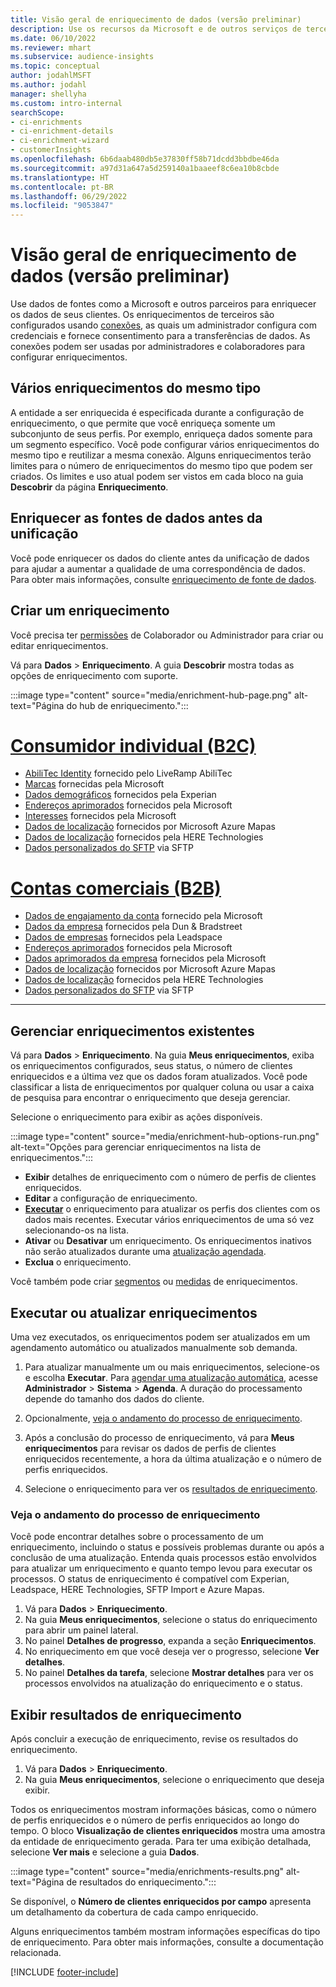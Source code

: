 ```yaml
---
title: Visão geral de enriquecimento de dados (versão preliminar)
description: Use os recursos da Microsoft e de outros serviços de terceiros para enriquecer os dados de seus clientes.
ms.date: 06/10/2022
ms.reviewer: mhart
ms.subservice: audience-insights
ms.topic: conceptual
author: jodahlMSFT
ms.author: jodahl
manager: shellyha
ms.custom: intro-internal
searchScope:
- ci-enrichments
- ci-enrichment-details
- ci-enrichment-wizard
- customerInsights
ms.openlocfilehash: 6b6daab480db5e37830ff58b71dcdd3bbdbe46da
ms.sourcegitcommit: a97d31a647a5d259140a1baaeef8c6ea10b8cbde
ms.translationtype: HT
ms.contentlocale: pt-BR
ms.lasthandoff: 06/29/2022
ms.locfileid: "9053847"
---
```

# <a name="data-enrichment-preview-overview"></a>Visão geral de enriquecimento de dados (versão preliminar)

Use dados de fontes como a Microsoft e outros parceiros para enriquecer os dados de seus clientes. Os enriquecimentos de terceiros são configurados usando [conexões](connections.md), as quais um administrador configura com credenciais e fornece consentimento para a transferências de dados. As conexões podem ser usadas por administradores e colaboradores para configurar enriquecimentos.  

## <a name="multiple-enrichments-of-the-same-type"></a>Vários enriquecimentos do mesmo tipo

A entidade a ser enriquecida é especificada durante a configuração de enriquecimento, o que permite que você enriqueça somente um subconjunto de seus perfis. Por exemplo, enriqueça dados somente para um segmento específico. Você pode configurar vários enriquecimentos do mesmo tipo e reutilizar a mesma conexão. Alguns enriquecimentos terão limites para o número de enriquecimentos do mesmo tipo que podem ser criados. Os limites e uso atual podem ser vistos em cada bloco na guia **Descobrir** da página **Enriquecimento**.

## <a name="enrich-data-sources-before-unification"></a>Enriquecer as fontes de dados antes da unificação

Você pode enriquecer os dados do cliente antes da unificação de dados para ajudar a aumentar a qualidade de uma correspondência de dados. Para obter mais informações, consulte [enriquecimento de fonte de dados](data-sources-enrichment.md).

## <a name="create-an-enrichment"></a>Criar um enriquecimento

Você precisa ter [permissões](permissions.md) de Colaborador ou Administrador para criar ou editar enriquecimentos.

Vá para **Dados** > **Enriquecimento**. A guia **Descobrir** mostra todas as opções de enriquecimento com suporte.

:::image type="content" source="media/enrichment-hub-page.png" alt-text="Página do hub de enriquecimento.":::

# <a name="individual-consumers-b-to-c"></a>[Consumidor individual (B2C)](#tab/b2c)

- [AbiliTec Identity](enrichment-liveramp.md) fornecido pelo LiveRamp AbiliTec
- [Marcas](enrichment-microsoft.md) fornecidas pela Microsoft
- [Dados demográficos](enrichment-experian.md) fornecidos pela Experian
- [Endereços aprimorados](enrichment-enhanced-addresses.md) fornecidos pela Microsoft
- [Interesses](enrichment-microsoft.md) fornecidos pela Microsoft
- [Dados de localização](enrichment-azure-maps.md) fornecidos por Microsoft Azure Mapas
- [Dados de localização](enrichment-here.md) fornecidos pela HERE Technologies
- [Dados personalizados do SFTP](enrichment-SFTP-custom-import.md) via SFTP

# <a name="business-accounts-b-to-b"></a>[Contas comerciais (B2B)](#tab/b2b)

- [Dados de engajamento da conta](enrichment-office.md) fornecido pela Microsoft
- [Dados da empresa](enrichment-dnb.md) fornecidos pela Dun & Bradstreet
- [Dados de empresas](enrichment-leadspace.md) fornecidos pela Leadspace
- [Endereços aprimorados](enrichment-enhanced-addresses.md) fornecidos pela Microsoft
- [Dados aprimorados da empresa](enrichment-enhanced-company-data.md) fornecidos pela Microsoft
- [Dados de localização](enrichment-azure-maps.md) fornecidos por Microsoft Azure Mapas
- [Dados de localização](enrichment-here.md) fornecidos pela HERE Technologies
- [Dados personalizados do SFTP](enrichment-SFTP-custom-import.md) via SFTP

---

## <a name="manage-existing-enrichments"></a>Gerenciar enriquecimentos existentes

Vá para **Dados** > **Enriquecimento**. Na guia **Meus enriquecimentos**, exiba os enriquecimentos configurados, seus status, o número de clientes enriquecidos e a última vez que os dados foram atualizados. Você pode classificar a lista de enriquecimentos por qualquer coluna ou usar a caixa de pesquisa para encontrar o enriquecimento que deseja gerenciar.

Selecione o enriquecimento para exibir as ações disponíveis.

:::image type="content" source="media/enrichment-hub-options-run.png" alt-text="Opções para gerenciar enriquecimentos na lista de enriquecimentos.":::

- **Exibir** detalhes de enriquecimento com o número de perfis de clientes enriquecidos.
- **Editar** a configuração de enriquecimento.
- [**Executar**](#run-or-refresh-enrichments) o enriquecimento para atualizar os perfis dos clientes com os dados mais recentes. Executar vários enriquecimentos de uma só vez selecionando-os na lista.
- **Ativar** ou **Desativar** um enriquecimento. Os enriquecimentos inativos não serão atualizados durante uma [atualização agendada](system.md#schedule-tab).
- **Exclua** o enriquecimento.

Você também pode criar [segmentos](segments.md) ou [medidas](measures.md) de enriquecimentos.

## <a name="run-or-refresh-enrichments"></a>Executar ou atualizar enriquecimentos

Uma vez executados, os enriquecimentos podem ser atualizados em um agendamento automático ou atualizados manualmente sob demanda.

1. Para atualizar manualmente um ou mais enriquecimentos, selecione-os e escolha **Executar**. Para [agendar uma atualização automática](system.md#schedule-tab), acesse **Administrador** > **Sistema** > **Agenda**. A duração do processamento depende do tamanho dos dados do cliente.

1. Opcionalmente, [veja o andamento do processo de enriquecimento](#see-the-progress-of-the-enrichment-process).

1. Após a conclusão do processo de enriquecimento, vá para **Meus enriquecimentos** para revisar os dados de perfis de clientes enriquecidos recentemente, a hora da última atualização e o número de perfis enriquecidos.

1. Selecione o enriquecimento para ver os [resultados de enriquecimento](#view-enrichment-results).

### <a name="see-the-progress-of-the-enrichment-process"></a>Veja o andamento do processo de enriquecimento

Você pode encontrar detalhes sobre o processamento de um enriquecimento, incluindo o status e possíveis problemas durante ou após a conclusão de uma atualização. Entenda quais processos estão envolvidos para atualizar um enriquecimento e quanto tempo levou para executar os processos. O status de enriquecimento é compatível com Experian, Leadspace, HERE Technologies, SFTP Import e Azure Mapas.

1. Vá para **Dados** > **Enriquecimento**.
1. Na guia **Meus enriquecimentos**, selecione o status do enriquecimento para abrir um painel lateral.
1. No painel **Detalhes de progresso**, expanda a seção **Enriquecimentos**.
1. No enriquecimento em que você deseja ver o progresso, selecione **Ver detalhes**.
1. No painel **Detalhes da tarefa**, selecione **Mostrar detalhes** para ver os processos envolvidos na atualização do enriquecimento e o status.

## <a name="view-enrichment-results"></a>Exibir resultados de enriquecimento

Após concluir a execução de enriquecimento, revise os resultados do enriquecimento.

1. Vá para **Dados** > **Enriquecimento**.
1. Na guia **Meus enriquecimentos**, selecione o enriquecimento que deseja exibir.

Todos os enriquecimentos mostram informações básicas, como o número de perfis enriquecidos e o número de perfis enriquecidos ao longo do tempo. O bloco **Visualização de clientes enriquecidos** mostra uma amostra da entidade de enriquecimento gerada. Para ter uma exibição detalhada, selecione **Ver mais** e selecione a guia **Dados**.

:::image type="content" source="media/enrichments-results.png" alt-text="Página de resultados do enriquecimento.":::

Se disponível, o **Número de clientes enriquecidos por campo** apresenta um detalhamento da cobertura de cada campo enriquecido.

Alguns enriquecimentos também mostram informações específicas do tipo de enriquecimento. Para obter mais informações, consulte a documentação relacionada.

[!INCLUDE [footer-include](includes/footer-banner.md)]
